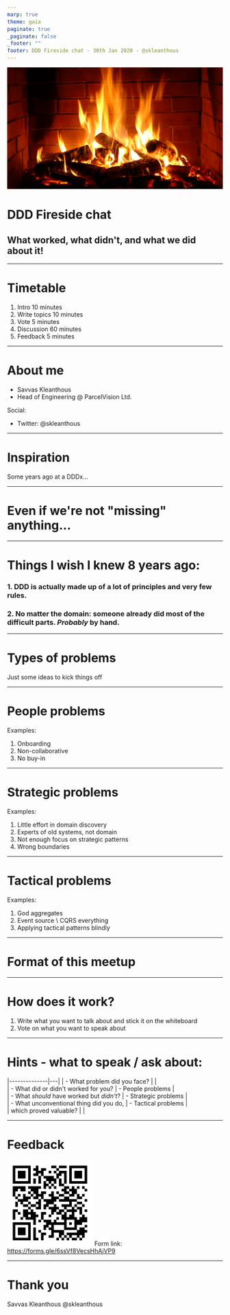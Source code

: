 ```yaml
---
marp: true
theme: gaia
paginate: true
_paginate: false
_footer: ""
footer: DDD Fireside chat - 30th Jan 2020 - @skleanthous
---
```


<!-- _class: lead invert -->

![bg left:30% blur:3px](Fireplace.png)

# DDD Fireside chat

## What worked, what didn't, and what we did about it!

---

# Timetable

1. Intro 10 minutes
1. Write topics 10 minutes
1. Vote 5 minutes
1. Discussion 60 minutes
1. Feedback 5 minutes

---

# About me

- Savvas Kleanthous
- Head of Engineering @ ParcelVision Ltd.

Social:
- Twitter: @skleanthous

---

<!-- _class: lead -->

# Inspiration

Some years ago at a DDDx...

<!-- "Are we missing something from DDD" -->
<!-- Question was about tactical: needed to load a collection of VO's from a repo -->

---

# Even if we're not "missing" anything...

<!-- It's a messy messy world out there -->

<!-- - There are a lot of problems a new team faces when trying to adopt DDD for the first time -->

---

# Things I wish I knew 8 years ago:

### 1. DDD is actually made up of a lot of principles and **very** few rules.

### 2. No matter the domain: someone already did most of the difficult parts. _Probably_ by hand.

<!-- Which is just another way of saying: trust the requirements first before anything else -->

---

<!-- _class: lead invert -->

# Types of problems

Just some ideas to kick things off

---

# People problems

Examples:

1. Onboarding
1. Non-collaborative
1. No buy-in

---

# Strategic problems

Examples:

1. Little effort in domain discovery
1. Experts of old systems, not domain
1. Not enough focus on strategic patterns
1. Wrong boundaries

---

# Tactical problems

Examples:

1. God aggregates
1. Event source \ CQRS everything
1. Applying tactical patterns blindly

---

<!-- _class: lead invert -->

# Format of this meetup

---

# How does it work?

1. Write what you want to talk about and stick it on the whiteboard
1. Vote on what you want to speak about

---

# Hints - what to speak / ask about:

|--------------|---|
| - What problem did you face?  |  | \
| - What did or didn't worked for you? | - People problems | \
| - What _should_ have worked but _didn't_? | - Strategic problems | \
| - What unconventional thing did you do, | - Tactical problems | \
|   which proved valuable? | |

<!--

Points of discussion in case of stalling
- Lack of SME in PVA -> solved by focusing on boundaries to encapsulate complexity, making the aggregate as small as it could be, and having relatively aneamic domain models with PM's which use admin configuration to make decisions, pushing the decisions in. 

- Business causing god aggregates to appear: Business way too insistent on everything needing to be immediately consistent -> solution was to focus on the customer. async CQRS was introduced because it allowed us to be able to decouple processing and scalability of multiple services with vastly different behaviour and expectations (throughput, response times, scalability)

- During Event Storming, the aggregate\BC boundaries were not clear -> pivot events, common terms in events with stickies being far apart (remember lack of SME's), re-use of projection by business logic resulted in aggregate boundaries.

- Lack of trust in messaging, and eventual consistency caused too much reliance on end-to-end tests, which grew significantly, causing testing times to soar

-->

---

<!-- _class: lead invert -->

# Feedback

![QR Code for feedback form](./FeedbackQR.png)
Form link: https://forms.gle/6ssVf8VecsHhAjVP9

<!--
1. How did you find this format?
1. Did you enjoy this talk?
1. Did you learn anything?
-->

---

<!-- _class: lead -->
# Thank you

Savvas Kleanthous
@skleanthous